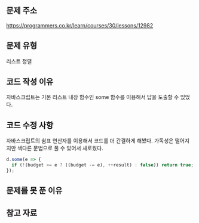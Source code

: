 ## 문제 주소

https://programmers.co.kr/learn/courses/30/lessons/12982

## 문제 유형

리스트 정렬

## 코드 작성 이유

자바스크립트는 기본 리스트 내장 함수인 some 함수를 이용해서 답을 도출할 수 있었
다.<br>

## 코드 수정 사항

자바스크립트의 쉼표 연산자를 이용해서 코드를 더 간결하게 해봤다. 가독성은 떨어지
지만 색다른 문법으로 풀 수 있어서 새로웠다.

```js
d.some(e => {
  if (!(budget >= e ? ((budget -= e), ++result) : false)) return true;
});
```

## 문제를 못 푼 이유

## 참고 자료
